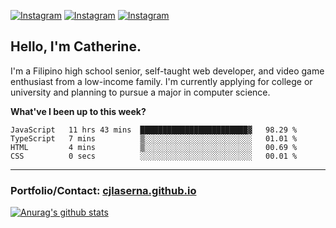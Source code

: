 <a href="https://www.instagram.com/clasernaj/"><img src="https://img.shields.io/badge/-Instagram-e4405f?style=flat-square&logo=Instagram&logoColor=white" alt="Instagram"/></a>
<a href="https://www.linkedin.com/in/catherinelaserna/"><img src="https://img.shields.io/badge/-LinkedIn-0e76a8?style=flat-square&logo=Linkedin&logoColor=white" alt="Instagram"/></a> 
<a href="https://cjlaserna.github.io/"><img src="https://img.shields.io/badge/-Portfolio-purple" alt="Instagram"/></a> 

## Hello, I'm Catherine.
I'm a Filipino high school senior, self-taught web developer, and video game enthusiast from a low-income family. I'm currently applying for college or university and planning to pursue a major in computer science.

**What've I been up to this week?** 
<!--START_SECTION:waka-->

```text
JavaScript   11 hrs 43 mins  ████████████████████████▓   98.29 %
TypeScript   7 mins          ▒░░░░░░░░░░░░░░░░░░░░░░░░   01.01 %
HTML         4 mins          ▒░░░░░░░░░░░░░░░░░░░░░░░░   00.69 %
CSS          0 secs          ░░░░░░░░░░░░░░░░░░░░░░░░░   00.01 %
```

<!--END_SECTION:waka-->

-------------
### Portfolio/Contact: [cjlaserna.github.io](https://cjlaserna.github.io)
[![Anurag's github stats](https://github-readme-stats.vercel.app/api?username=cjlaserna&theme=cobalt)](https://github.com/anuraghazra/github-readme-stats)

